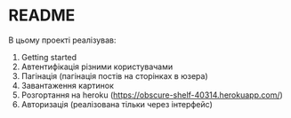 # README

В цьому проекті реалізував:
1. Getting started
2. Автентифікація різними користувачами
3. Пагінація (пагінація постів на сторінках в юзера)
4. Завантаження картинок
5. Розгортання на heroku (https://obscure-shelf-40314.herokuapp.com/)
6. Авторизація (реалізована тільки через інтерфейс)
